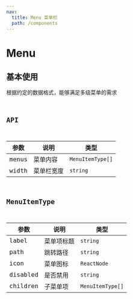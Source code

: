 ```yaml
---
nav:
  title: Menu 菜单栏
  path: /components
---
```


# Menu

## 基本使用

根据约定的数据格式，能够满足多级菜单的需求 <code src="./demos/basic.tsx" title="只展开当前父级菜单"/>

## API

| 参数  | 说明       | 类型             |
| ----- | ---------- | ---------------- |
| menus | 菜单内容   | `MenuItemType[]` |
| width | 菜单栏宽度 | `string`         |

## MenuItemType

| 参数     | 说明       | 类型             |
| -------- | ---------- | ---------------- |
| label    | 菜单项标题 | `string`         |
| path     | 跳转路径   | `string`         |
| icon     | 菜单图标   | `ReactNode`      |
| disabled | 是否禁用   | `string`         |
| children | 子菜单项   | `MenuItemType[]` |
